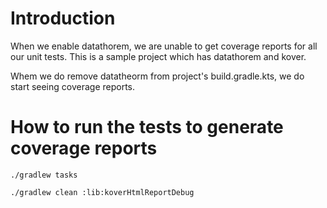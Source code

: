 # Introduction
When we enable datathorem, we are unable to get coverage reports for all our unit tests. This is a sample project which has datathorem and kover.

Whem we do remove datatheorm from project's build.gradle.kts, we do start seeing coverage reports.

# How to run the tests to generate coverage reports
`./gradlew tasks`

`./gradlew clean :lib:koverHtmlReportDebug`